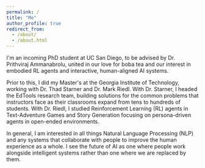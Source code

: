 ```yaml
---
permalink: /
title: "Me"
author_profile: true
redirect_from: 
  - /about/
  - /about.html
---
```


I'm an incoming PhD student at UC San Diego, to be advised by Dr. Prithviraj Ammanabrolu, united in our love for boba tea and our interest in embodied RL agents and interactive, human-aligned AI systems. 

Prior to this, I did my Master's at the Georgia Institute of Technology, working with Dr. Thad Starner and Dr. Mark Riedl. With Dr. Starner, I headed the EdTools research team, building solutions for the common problems that instructors face as their classrooms expand from tens to hundreds of students. With Dr. Riedl, I studied Reinforcement Learning (RL) agents in Text-Adventure Games and Story Generation focusing on persona-driven agents in open-ended environments. 

In general, I am interested in all things Natural Language Processing (NLP) and any systems that collaborate with people to improve the human experience as a whole. I see the future of AI as one where people work alongside intelligent systems rather than one where we are replaced by them.
